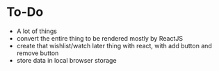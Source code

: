 # To-Do
- A lot of things
- convert the entire thing to be rendered mostly by ReactJS
- create that wishlist/watch later thing with react, with add button and remove button
- store data in local browser storage
